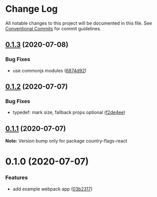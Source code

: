 # Change Log

All notable changes to this project will be documented in this file.
See [Conventional Commits](https://conventionalcommits.org) for commit guidelines.

## [0.1.3](https://github.com/petermikitsh/country-flags-react/compare/v0.1.2...v0.1.3) (2020-07-08)


### Bug Fixes

* use commonjs modules ([6874d92](https://github.com/petermikitsh/country-flags-react/commit/6874d923c3c72e2dcaf7563442e1bebccbe4a404))





## [0.1.2](https://github.com/petermikitsh/country-flags-react/compare/v0.1.1...v0.1.2) (2020-07-07)


### Bug Fixes

* typedef: mark size, fallback props optional ([f2de4ee](https://github.com/petermikitsh/country-flags-react/commit/f2de4ee7f26830ccd83b7f31e0da77029ae96ce5))





## [0.1.1](https://github.com/petermikitsh/country-flags-react/compare/v0.1.0...v0.1.1) (2020-07-07)

**Note:** Version bump only for package country-flags-react





# 0.1.0 (2020-07-07)


### Features

* add example webpack app ([03b2317](https://github.com/petermikitsh/country-flags-react/commit/03b23175162a979673546c6d499f52bfeb0537e1))

